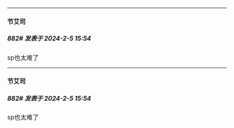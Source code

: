 
*****

####  节艾司  
##### 882#       发表于 2024-2-5 15:54

sp也太难了


*****

####  节艾司  
##### 882#       发表于 2024-2-5 15:54

sp也太难了

